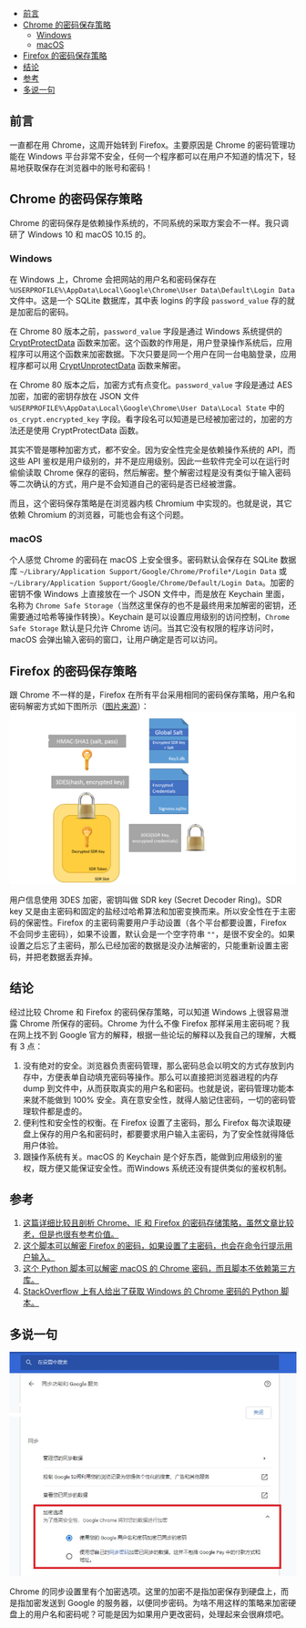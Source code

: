 - [前言](#前言)
- [Chrome 的密码保存策略](#chrome-的密码保存策略)
  - [Windows](#windows)
  - [macOS](#macos)
- [Firefox 的密码保存策略](#firefox-的密码保存策略)
- [结论](#结论)
- [参考](#参考)
- [多说一句](#多说一句)

## 前言

一直都在用 Chrome，这周开始转到 Firefox。主要原因是 Chrome 的密码管理功能在 Windows 平台非常不安全，任何一个程序都可以在用户不知道的情况下，轻易地获取保存在浏览器中的账号和密码！

## Chrome 的密码保存策略

Chrome 的密码保存是依赖操作系统的，不同系统的采取方案会不一样。我只调研了 Windows 10 和 macOS 10.15 的。

### Windows

在 Windows 上，Chrome 会把网站的用户名和密码保存在 `%USERPROFILE%\AppData\Local\Google\Chrome\User Data\Default\Login Data` 文件中。这是一个 SQLite 数据库，其中表 logins 的字段 `password_value` 存的就是加密后的密码。

在 Chrome 80 版本之前，`password_value` 字段是通过 Windows 系统提供的 [CryptProtectData](https://docs.microsoft.com/en-us/windows/win32/api/dpapi/nf-dpapi-cryptprotectdata) 函数来加密。这个函数的作用是，用户登录操作系统后，应用程序可以用这个函数来加密数据。下次只要是同一个用户在同一台电脑登录，应用程序都可以用 [CryptUnprotectData](https://docs.microsoft.com/en-us/windows/win32/api/dpapi/nf-dpapi-cryptunprotectdata) 函数来解密。

在 Chrome 80 版本之后，加密方式有点变化。`password_value` 字段是通过 AES 加密，加密的密钥存放在 JSON 文件 `%USERPROFILE%\AppData\Local\Google\Chrome\User Data\Local State` 中的 `os_crypt.encrypted_key` 字段。看字段名可以知道是已经被加密过的，加密的方法还是使用 CryptProtectData 函数。

其实不管是哪种加密方式，都不安全。因为安全性完全是依赖操作系统的 API，而这些 API 鉴权是用户级别的，并不是应用级别。因此一些软件完全可以在运行时偷偷读取 Chrome 保存的密码，然后解密。整个解密过程是没有类似于输入密码等二次确认的方式，用户是不会知道自己的密码是否已经被泄露。

而且，这个密码保存策略是在浏览器内核 Chromium 中实现的。也就是说，其它依赖 Chromium 的浏览器，可能也会有这个问题。

### macOS

个人感觉 Chrome 的密码在 macOS 上安全很多。密码默认会保存在 SQLite 数据库 `~/Library/Application Support/Google/Chrome/Profile*/Login Data` 或 `~/Library/Application Support/Google/Chrome/Default/Login Data`。加密的密钥不像 Windows 上直接放在一个 JSON 文件中，而是放在 Keychain 里面，名称为 `Chrome Safe Storage`（当然这里保存的也不是最终用来加解密的密钥，还需要通过哈希等操作转换）。Keychain 是可以设置应用级别的访问控制，`Chrome Safe Storage` 默认是只允许 Chrome 访问。当其它没有权限的程序访问时，macOS 会弹出输入密码的窗口，让用户确定是否可以访问。

## Firefox 的密码保存策略

跟 Chrome 不一样的是，Firefox 在所有平台采用相同的密码保存策略，用户名和密码解密方式如下图所示（[图片来源](http://raidersec.blogspot.com/2013/06/how-browsers-store-your-passwords-and.html?m=1)）：
![](images/ff_flow_mine.png)

用户信息使用 3DES 加密，密钥叫做 SDR key (Secret Decoder Ring)。SDR key 又是由主密码和固定的盐经过哈希算法和加密变换而来。所以安全性在于主密码的保密性。Firefox 的主密码需要用户手动设置（各个平台都要设置，Firefox 不会同步主密码），如果不设置，默认会是一个空字符串 `""`，是很不安全的。如果设置之后忘了主密码，那么已经加密的数据是没办法解密的，只能重新设置主密码，并把老数据丢弃掉。

## 结论

经过比较 Chrome 和 Firefox 的密码保存策略，可以知道 Windows 上很容易泄露 Chrome 所保存的密码。Chrome 为什么不像 Firefox 那样采用主密码呢？我在网上找不到 Google 官方的解释，根据一些论坛的解释以及我自己的理解，大概有 3 点：
1. 没有绝对的安全。浏览器负责密码管理，那么密码总会以明文的方式存放到内存中，方便表单自动填充密码等操作。那么可以直接把浏览器进程的内存 dump 到文件中，从而获取真实的用户名和密码。也就是说，密码管理功能本来就不能做到 100% 安全。真在意安全性，就得人脑记住密码，一切的密码管理软件都是虚的。
2. 便利性和安全性的权衡。在 Firefox 设置了主密码，那么 Firefox 每次读取硬盘上保存的用户名和密码时，都要要求用户输入主密码，为了安全性就得降低用户体验。
3. 跟操作系统有关。macOS 的 Keychain 是个好东西，能做到应用级别的鉴权，既方便又能保证安全性。而Windows 系统还没有提供类似的鉴权机制。

## 参考

1. [这篇详细比较且剖析 Chrome、IE 和 Firefox 的密码存储策略，虽然文章比较老，但是也很有参考价值。](http://raidersec.blogspot.com/2013/06/how-browsers-store-your-passwords-and.html?m=1)
2. [这个脚本可以解密 Firefox 的密码，如果设置了主密码，也会在命令行提示用户输入。](https://github.com/unode/firefox_decrypt/blob/master/firefox_decrypt.py)
3. [这个 Python 脚本可以解密 macOS 的 Chrome 密码，而且脚本不依赖第三方库。](https://github.com/thanatoskira/OSXChromeDecrypt/blob/99320a386e970ffaa9a4351e31c4a3073ee88b51/ChromePasswords.py)
4. [StackOverflow 上有人给出了获取 Windows 的 Chrome 密码的 Python 脚本。](https://stackoverflow.com/questions/61099492/chrome-80-password-file-decryption-in-python)

## 多说一句
![](images/chrome同步功能的加密选项.jpg)

Chrome 的同步设置里有个加密选项。这里的加密不是指加密保存到硬盘上，而是指加密发送到 Google 的服务器，以便同步密码。为啥不用这样的策略来加密硬盘上的用户名和密码呢？可能是因为如果用户更改密码，处理起来会很麻烦吧。
